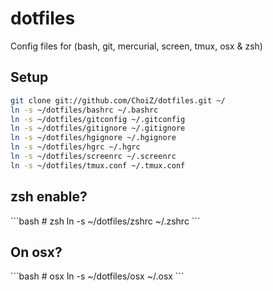 <h1>dotfiles</h1>

<p>Config files for (bash, git, mercurial, screen, tmux, osx & zsh)</p>

<h2>Setup</h2>

```bash
git clone git://github.com/ChoiZ/dotfiles.git ~/
ln -s ~/dotfiles/bashrc ~/.bashrc
ln -s ~/dotfiles/gitconfig ~/.gitconfig
ln -s ~/dotfiles/gitignore ~/.gitignore
ln -s ~/dotfiles/hgignore ~/.hgignore
ln -s ~/dotfiles/hgrc ~/.hgrc
ln -s ~/dotfiles/screenrc ~/.screenrc
ln -s ~/dotfiles/tmux.conf ~/.tmux.conf
```

<h2>zsh enable?</h2>
```bash
# zsh
ln -s ~/dotfiles/zshrc ~/.zshrc
```

<h2>On osx?</h2>
```bash
# osx
ln -s ~/dotfiles/osx ~/.osx
```
